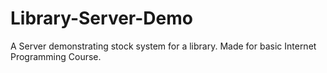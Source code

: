 # Library-Server-Demo
A Server demonstrating stock system for a library. Made for basic Internet Programming Course.
